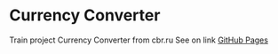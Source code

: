# Currency Converter
Train project Currency Converter from cbr.ru
See on link [GitHub Pages](https://khoroshavin.github.io/Curr_Convert/)
